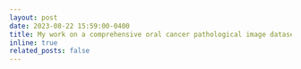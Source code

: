 ```yaml
---
layout: post
date: 2023-08-22 15:59:00-0400
title: My work on a comprehensive oral cancer pathological image dataset became public 
inline: true
related_posts: false
---
```

